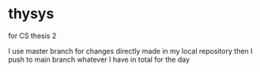 # thysys
for CS thesis 2


I use master branch for changes directly made in my local repository then I push to main branch whatever I have in total for the day

